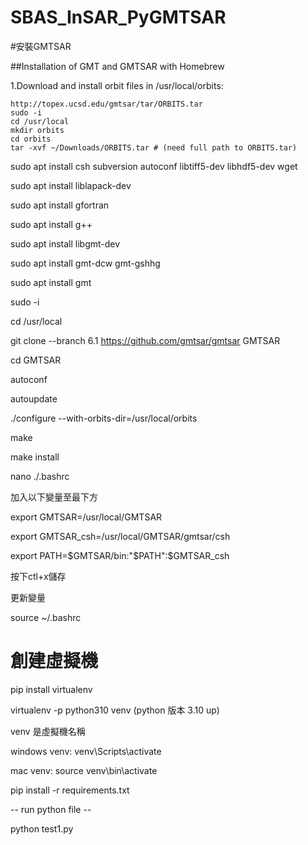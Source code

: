 # SBAS_InSAR_PyGMTSAR

#安裝GMTSAR

##Installation of GMT and GMTSAR with Homebrew

1.Download and install orbit files in /usr/local/orbits:
```
http://topex.ucsd.edu/gmtsar/tar/ORBITS.tar
sudo -i
cd /usr/local
mkdir orbits
cd orbits
tar -xvf ~/Downloads/ORBITS.tar # (need full path to ORBITS.tar)
```

sudo apt install csh subversion autoconf libtiff5-dev libhdf5-dev wget

sudo apt install liblapack-dev

sudo apt install gfortran

sudo apt install g++

sudo apt install libgmt-dev

sudo apt install gmt-dcw gmt-gshhg

sudo apt install gmt

sudo -i

cd /usr/local

git clone --branch 6.1 https://github.com/gmtsar/gmtsar GMTSAR

cd GMTSAR

autoconf

autoupdate

./configure --with-orbits-dir=/usr/local/orbits

make

make install

nano ./.bashrc

加入以下變量至最下方

export GMTSAR=/usr/local/GMTSAR

export GMTSAR_csh=/usr/local/GMTSAR/gmtsar/csh

export PATH=$GMTSAR/bin:"$PATH":$GMTSAR_csh 

按下ctl+x儲存

更新變量

source ~/.bashrc


# 創建虛擬機

pip install virtualenv

virtualenv -p python310 venv  (python 版本 3.10 up)

venv 是虛擬機名稱

windows venv:
    venv\Scripts\activate
    
mac venv:
    source venv\bin\activate

pip install -r requirements.txt

-- run python file --

python test1.py 
